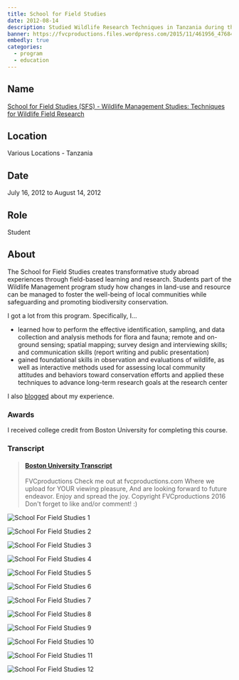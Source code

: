 ```yaml
---
title: School for Field Studies
date: 2012-08-14
description: Studied Wildlife Research Techniques in Tanzania during the summer of 2012.
banner: https://fvcproductions.files.wordpress.com/2015/11/461956_476846202328099_271376704_o.jpg
embedly: true
categories:
  - program
  - education
---
```


## Name

[School for Field Studies (SFS) - Wildlife Management Studies: Techniques for Wildlife Field Research](https://www.fieldstudies.org/eastafrica)

## Location

Various Locations - Tanzania

## Date

July 16, 2012 to August 14, 2012

## Role

Student

## About

The School for Field Studies creates transformative study abroad experiences through field-based learning and research. Students part of the Wildlife Management program study how changes in land-use and resource can be managed to foster the well-being of local communities while safeguarding and promoting biodiversity conservation.

I got a lot from this program. Specifically, I...

* learned how to perform the effective identification, sampling, and data collection and analysis methods for flora and fauna; remote and on-ground sensing; spatial mapping; survey design and interviewing skills; and communication skills (report writing and public presentation)
* gained foundational skills in observation and evaluations of wildlife, as well as interactive methods used for assessing local community attitudes and behaviors toward conservation efforts and applied these techniques to advance long-term research goals at the research center

I also [blogged](https://fvcproductions.com/2013/07/28/blog-post-from-tanzania/) about my experience.

### Awards

I received college credit from Boston University for completing this course.

### Transcript

<blockquote class="embedly-card"><h4><a href="https://www.scribd.com/doc/313099732/Boston-University-Transcript">Boston University Transcript</a></h4><p>FVCproductions Check me out at fvcproductions.com Where we upload for YOUR viewing pleasure, And are looking forward to future endeavor. Enjoy and spread the joy. Copyright FVCproductions 2016 Don't forget to like and/or comment! :)</p></blockquote>

![School For Field Studies 1](https://fvcproductions.files.wordpress.com/2015/11/323071_476875508991835_1185245848_o.jpg?w=517&h=342&zoom=2)

![School For Field Studies 2](https://fvcproductions.files.wordpress.com/2015/11/img_0146.jpg?w=225&h=169&zoom=2)

![School For Field Studies 3](https://fvcproductions.files.wordpress.com/2015/11/461956_476846202328099_271376704_o.jpg?w=225&h=169&zoom=2)

![School For Field Studies 4](https://fvcproductions.files.wordpress.com/2015/11/599336_10151111795034456_946669947_n.jpg?w=315&h=210&zoom=2)

![School For Field Studies 5](https://fvcproductions.files.wordpress.com/2015/11/the-crater.jpg?w=427&h=210&zoom=2)

![School For Field Studies 6](https://fvcproductions.files.wordpress.com/2015/11/dscf5534.jpg?w=235&h=176&zoom=2)

![School For Field Studies 7](https://fvcproductions.files.wordpress.com/2015/11/dscf5267.jpg?w=235&h=157&zoom=2)

![School For Field Studies 8](https://fvcproductions.files.wordpress.com/2015/11/dsc_9569.jpg?w=507&h=337&zoom=2)

![School For Field Studies 9](https://fvcproductions.files.wordpress.com/2015/11/dscf5097.jpg?w=178&h=133&zoom=2)

![School For Field Studies 10](https://fvcproductions.files.wordpress.com/2015/11/403998_10151001701941363_1690786442_n.jpg?w=178&h=133&zoom=2)

![School For Field Studies 11](https://fvcproductions.files.wordpress.com/2015/11/dscf5448.jpg?w=200&h=133&zoom=2)

![School For Field Studies 12](https://fvcproductions.files.wordpress.com/2015/11/img_0967.jpg?w=178&h=133&zoom=2)
